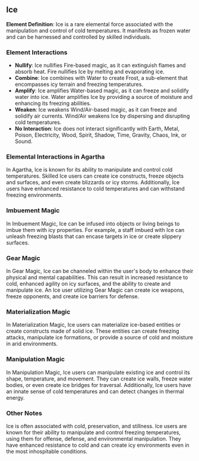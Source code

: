 ## Ice

**Element Definition**: Ice is a rare elemental force associated with the manipulation and control of cold temperatures. It manifests as frozen water and can be harnessed and controlled by skilled individuals.

### Element Interactions

- **Nullify**: Ice nullifies Fire-based magic, as it can extinguish flames and absorb heat. Fire nullifies Ice by melting and evaporating ice.
- **Combine**: Ice combines with Water to create Frost, a sub-element that encompasses icy terrain and freezing temperatures.
- **Amplify**: Ice amplifies Water-based magic, as it can freeze and solidify water into ice. Water amplifies Ice by providing a source of moisture and enhancing its freezing abilities.
- **Weaken**: Ice weakens Wind/Air-based magic, as it can freeze and solidify air currents. Wind/Air weakens Ice by dispersing and disrupting cold temperatures.
- **No Interaction**: Ice does not interact significantly with Earth, Metal, Poison, Electricity, Wood, Spirit, Shadow, Time, Gravity, Chaos, Ink, or Sound.

### Elemental Interactions in Agartha

In Agartha, Ice is known for its ability to manipulate and control cold temperatures. Skilled Ice users can create ice constructs, freeze objects and surfaces, and even create blizzards or icy storms. Additionally, Ice users have enhanced resistance to cold temperatures and can withstand freezing environments.

### Imbuement Magic

In Imbuement Magic, Ice can be infused into objects or living beings to imbue them with icy properties. For example, a staff imbued with Ice can unleash freezing blasts that can encase targets in ice or create slippery surfaces.

### Gear Magic

In Gear Magic, Ice can be channeled within the user's body to enhance their physical and mental capabilities. This can result in increased resistance to cold, enhanced agility on icy surfaces, and the ability to create and manipulate ice. An Ice user utilizing Gear Magic can create ice weapons, freeze opponents, and create ice barriers for defense.

### Materialization Magic

In Materialization Magic, Ice users can materialize ice-based entities or create constructs made of solid ice. These entities can create freezing attacks, manipulate ice formations, or provide a source of cold and moisture in arid environments.

### Manipulation Magic

In Manipulation Magic, Ice users can manipulate existing ice and control its shape, temperature, and movement. They can create ice walls, freeze water bodies, or even create ice bridges for traversal. Additionally, Ice users have an innate sense of cold temperatures and can detect changes in thermal energy.

### Other Notes

Ice is often associated with cold, preservation, and stillness. Ice users are known for their ability to manipulate and control freezing temperatures, using them for offense, defense, and environmental manipulation. They have enhanced resistance to cold and can create icy environments even in the most inhospitable conditions.